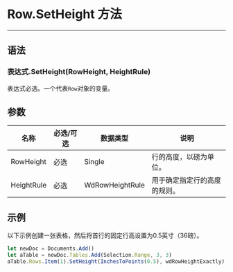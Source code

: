 # Row.SetHeight 方法
            
---

## 语法

### 表达式.SetHeight(RowHeight, HeightRule)

表达式必选。一个代表`Row`对象的变量。

## 参数

|名称|必选/可选|数据类型|说明|
|-|-|-|-|
|RowHeight|必选|Single|行的高度，以磅为单位。|
|HeightRule|必选|WdRowHeightRule|用于确定指定行的高度的规则。|

## 示例

以下示例创建一张表格，然后将首行的固定行高设置为0.5英寸（36磅）。

```javascript
let newDoc = Documents.Add()
let aTable = newDoc.Tables.Add(Selection.Range, 3, 3)
aTable.Rows.Item(1).SetHeight(InchesToPoints(0.5), wdRowHeightExactly)
```
